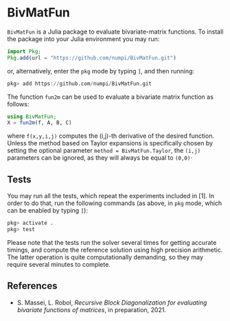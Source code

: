 # BivMatFun

```BivMatFun``` is a Julia package to evaluate bivariate-matrix functions. 
To install the package into your Julia environment you may run:
```julia
import Pkg;
Pkg.add(url = "https://github.com/numpi/BivMatFun.git")
```
or, alternatively, enter the ```pkg``` mode by typing ```]```, and then 
running:
```julia
pkg> add https://github.com/numpi/BivMatFun.git
```

The function ```fun2m``` can be used to evaluate a bivariate 
matrix function as follows:
```julia
using BivMatFun;
X = fun2m(f, A, B, C)
```
where ```f(x,y,i,j)``` computes the (i,j)-th derivative of the desired
function. Unless the method based on Taylor expansions is specifically
chosen by setting the optional parameter ```method = BivMatFun.Taylor```, 
the ```(i,j)``` parameters can be ignored, as they will always be equal 
to ```(0,0)```· 

## Tests

You may run all the tests, which repeat the experiments included in [1].
In order to do that, run the following commands (as above, in `pkg` mode, which can be
enabled by typing `]`):
```julia
pkg> activate .
pkg> test
```
Please note that the tests run the solver several times for getting accurate
timings, and compute the reference solution using high precision arithmetic. 
The latter operation is quite computationally demanding, so they may require 
several minutes to complete. 

## References

* S. Massei, L. Robol, _Recursive Block Diagonalization for evaluating bivariate functions of matrices_, in preparation, 2021.

